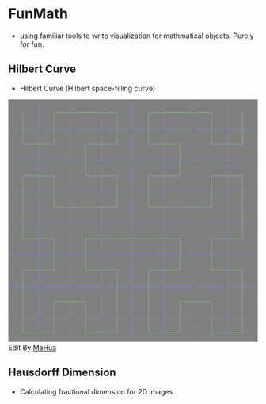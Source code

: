 # FunMath

* using familiar tools to write visualization for mathmatical objects. Purely for fun.

## Hilbert Curve

* Hilbert Curve (Hilbert space-filling curve)

![hilbert](images/hilbert.png)
Edit By [MaHua](http://mahua.jser.me)

## Hausdorff Dimension

* Calculating fractional dimension for 2D images
